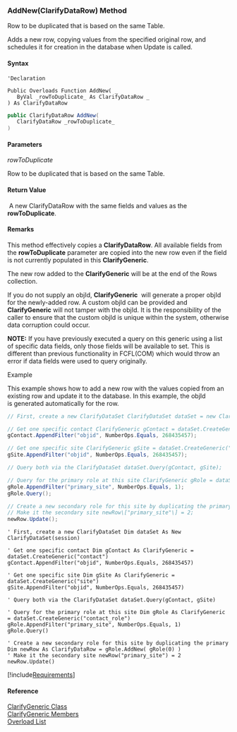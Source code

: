 ﻿### AddNew(ClarifyDataRow) Method

Row to be duplicated that is based on the same Table.

Adds a new row, copying values from the specified original row, and schedules it for creation in the database when Update is called.

#### Syntax

```vbnet
'Declaration

Public Overloads Function AddNew( _
   ByVal _rowToDuplicate_ As ClarifyDataRow _
) As ClarifyDataRow
```

```csharp
public ClarifyDataRow AddNew( 
   ClarifyDataRow _rowToDuplicate_
)
```

#### Parameters

_rowToDuplicate_

Row to be duplicated that is based on the same Table.

#### Return Value

 A new ClarifyDataRow with the same fields and values as the **rowToDuplicate**.

#### Remarks

This method effectively copies a **ClarifyDataRow**. All available fields from the **rowToDuplicate** parameter are copied into the new row even if the field is not currently populated in this **ClarifyGeneric**. 

The new row added to the **ClarifyGeneric** will be at the end of the Rows collection.

If you do not supply an objId, **ClarifyGeneric**  will generate a proper objId for the newly-added row. A custom objId can be provided and **ClarifyGeneric** will not tamper with the objId. It is the responsibility of the caller to ensure that the custom objId is unique within the system, otherwise data corruption could occur.

**NOTE:** If you have previously executed a query on this generic using a list of specific data fields, only those fields will be available to set. This is different than previous functionality in FCFL(COM) which would throw an error if data fields were used to query originally.

Example

This example shows how to add a new row with the values copied from an existing row and update it to the database. In this example, the objId is generated automatically for the row.

```csharp
// First, create a new ClarifyDataSet ClarifyDataSet dataSet = new ClarifyDataSet(session);

// Get one specific contact ClarifyGeneric gContact = dataSet.CreateGeneric("contact");
gContact.AppendFilter("objid", NumberOps.Equals, 268435457);

// Get one specific site ClarifyGeneric gSite = dataSet.CreateGeneric("site");
gSite.AppendFilter("objid", NumberOps.Equals, 268435457);

// Query both via the ClarifyDataSet dataSet.Query(gContact, gSite);

// Query for the primary role at this site ClarifyGeneric gRole = dataSet.CreateGeneric("contact_role");
gRole.AppendFilter("primary_site", NumberOps.Equals, 1);
gRole.Query();

// Create a new secondary role for this site by duplicating the primary ClarifyDataRow newRow = gRole.AddNew( gRole\[0\] );
// Make it the secondary site newRow\["primary_site"\] = 2;
newRow.Update();
```

```vbnet
' First, create a new ClarifyDataSet Dim dataSet As New ClarifyDataSet(session)

' Get one specific contact Dim gContact As ClarifyGeneric = dataSet.CreateGeneric("contact")
gContact.AppendFilter("objid", NumberOps.Equals, 268435457)

' Get one specific site Dim gSite As ClarifyGeneric = dataSet.CreateGeneric("site")
gSite.AppendFilter("objid", NumberOps.Equals, 268435457)

' Query both via the ClarifyDataSet dataSet.Query(gContact, gSite)

' Query for the primary role at this site Dim gRole As ClarifyGeneric = dataSet.CreateGeneric("contact_role")
gRole.AppendFilter("primary_site", NumberOps.Equals, 1)
gRole.Query()

' Create a new secondary role for this site by duplicating the primary Dim newRow As ClarifyDataRow = gRole.AddNew( gRole(0) )
' Make it the secondary site newRow("primary_site") = 2
newRow.Update()
```

[!include[Requirements](../partials/requirements.md)]



#### Reference

[ClarifyGeneric Class](fcSDK~FChoice.Foundation.Clarify.ClarifyGeneric.md)  
[ClarifyGeneric Members](fcSDK~FChoice.Foundation.Clarify.ClarifyGeneric_members.md)  
[Overload List](fcSDK~FChoice.Foundation.Clarify.ClarifyGeneric~AddNew.md)